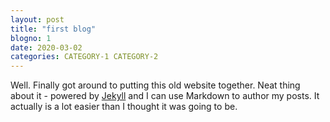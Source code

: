 ```yaml
---
layout: post
title: "first blog"
blogno: 1
date: 2020-03-02
categories: CATEGORY-1 CATEGORY-2
---
```


Well. Finally got around to putting this old website together. Neat thing about it - powered by [Jekyll](http://jekyllrb.com) 
and I can use Markdown to author my posts. It actually is a lot easier than I thought it was going to be.
